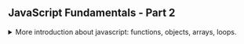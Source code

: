 ## JavaScript Fundamentals - Part 2

<details>
<summary>
More introduction about javascript: functions, objects, arrays, loops.
</summary>

### Javascript Strict Mode

<details>
<summary>
Strict mode makes it easier to write secure javascript code.
</summary>

Strict mode is a way to **opt in** to a [restricted variant of javascript](https://developer.mozilla.org/en-US/docs/Web/JavaScript/Reference/Strict_mode) that forces us to write better code.

we activate strict mode by adding *'use strict';* (the quotes are important) at the top of our file. we can also do this for separate functions.
``` js
'use strict';
```
strict mode prohibits us from several things, and exposes warnings. for example, it prohibits us from using variables we didn't define. so if we misspell the name of a variable, we will see an exception.
``` js
'use strict';
let hasDriversLicence = false;
const passTest = true;

if (passTest)
{
    hasDriverLicence = true; // wrong name
}
if (hasDriversLicence)
{
    console.log("I can drive!");
}
```
Strict mode also prohibits us from using a some keywords that might be used in future version of javascript. this means we can't declare a variable named 'interface' or 'private', because they might become reserved keywords.

</details>

### Functions

<details>
<summary>
Reusable pieces of code.
</summary>

We use the *function* keyword to declare a function, then it's name, the arguments and the body. we can later use the function (calling, running, invoking are terms that are used interchangeably). A function can take arguments as parameters, and return data as a return value. in Javascript we can pass arguments even if they are unused. if we take the return value of a function without a return statement, we take an *undefined* value.

``` js
function foo()
{
    //function body
    //no return value
}
function bar(a,b){
    //function body
    console.log(a,b);
    return `${a} + ${b} = ${a+b}`;
}
foo(); //calling a function

let plusFormula = bar(20,30);
console.log(plusFormula);
plusFormula = bar(11,60);
console.log(plusFormula);
foo(22); //the argument is ignored
const res =foo(); //no return value;
console.log(res); //undefined
```

function are important for the **DRY (don't repeat yourself)** principle.

#### Function Deceleration vs Expressions

<details>
<summary>
Different ways to declare functions.
</summary>

The classic way to declare a function is by using the *function* keyword and give it a name. but there is also the function expression, which must be stored in a variable. this is a function expression, the value of the function expression is a function. functions are values (objects), this is a big part of OOP;   
with function declarations, we can call the functions before we define them, but with function expressions, we cannot do this.

``` js
//function declaration;
function calcAge1(birthYear)
{
    const thisYear=  2037;
    return thisYear - birthYear;
}
const age1 = calcAge1(1987);

//function expression
const calcAge2 = function(birthYear)
{
    const thisYear=  2037;
    return thisYear - birthYear; 
}
const age2 = calcAge2(1987);

```

The arrow function is a compact way to write a function expression, we can sometimes drop the curly braces, the parentheses for parameters and the return statement. we can omit the return statement if it's a one-liner. if we want more than one parameter, we need the parentheses again.

``` js
//arrow function
const calcAge3 = birthYear => 2037 -birthYear; 
const age3 = calcAge3(1997);
const yearUntilRetirement =  birthYear =>
{
    const age =calcAge3(birthYear);
    const retirement =65 -age;
    return retirement;
};
const retire = yearUntilRetirement(2001);
const calcAgeDifference = (birthYear1,birthYear2) =>
{
    return (calcAge3(birthYear1)- calcAge3(birthYear2));
};

```
one difference of arrow functions is that they don't get the *this* parameter. but that's for later.

</details>

#### Function calling Other Functions

<details>
<summary>
Function can call other functions
</summary>
Nothing out of the ordinary. captures and clojure will be covered later.

``` js
function bar(n)
{
    return f*4;
}
function foo(a,b)
{
    console.log(a,b,a+b);
    const c = bar(a) + bar(c);
    return (`${a}+ ${b} = ${c} pieces`);
}
```
</details>

#### Coding Challenge 1

<details>
<summary>
Calculate averages with functions.
</summary>

> Back to the two gymnastics teams, the Dolphins and the Koalas! There is a new gymnastics discipline, which works differently.
Each team competes 3 times, and then the average of the 3 scores is calculated (so one average score per team).
A team only wins if it has at least double the average score of the other team. Otherwise, no team wins!
> Your tasks:
> 1. Create an arrow function 'calcAverage' to calculate the average of 3 scores
> 2. Use the function to calculate the average for both teams
> 3. Create a function 'checkWinner' that takes the average score of each team as parameters ('avgDolphins' and 'avgKoalas'), and then logs the winner to the console, together with the victory points, according to the rule above. 
> Example: "Koalas win (30 vs. 13)"
> 4. Use the 'checkWinner' function to determine the winner for both Data > 1 and Data 2
> 5. Ignore draws this time
>
> Test data:
> * Data 1: Dolphins score 44, 23 and 71. Koalas score 65, 54 and 49
> * Data 2: Dolphins score 85, 54 and 41. Koalas score 23, 34 and 27
> 
> Hints:
> * To calculate average of 3 values, add them all together and divide by 3
> * To check if number A is at least double number B, check for A >= 2 * B. 
> Apply this to the team's average scores * 
> GOOD LUCK
</details>
</details>

### Arrays

<details>
<summary>
A Container That stores variables.
</summary>

the first data structure, [the array](https://developer.mozilla.org/en-US/docs/Web/JavaScript/Reference/Global_Objects/Array). a container, or a bundle of variables. we can initialize the array with square brackets or with the *new Array()* syntax. arrays are zero based. even though we declare the array as const, we can still mutate it and change elements inside it. we cannot assign something else to the variable. unlike other languages, in javascript, arrays can hold different types of elements.

``` js
const friends = ['Michael','Steven','Peter'];
console.log(friends);
const years = new Array(1991,19984,2008,2020); // using the array syntax
const len = friends.length;
const lastFriend = friends[len -1]; // zero based arrays.
friends[2] = "James"; // changing the element in index 2
//friends = ['11'];  error! reassignment of the const variable.
let arr = [friends,years,true]; // different types of elements in the same array
```

#### Basic Arrays Method

<details>
<summary>
Built-in operations on arrays.
</summary>

methods are functions that are attached to a specific object, like an array. here are a few of the array methods:
* push(element) adds an element to the end of the array, returns the length of the updated array.
* unshift(element) adds an element to the start of the array, returns the length of the updated array.
* pop() removes an element from the end of the array, returns the removed element;
* shift() removes an element from the start of the array, returns the removed element;
* indexOf(element) returns the index of the element in the array, if the element isn't inside, returns -1.
* includes(element) returns a boolean value indicating if the elements exists inside the array, uses strict equality. an *ES6* method.

there are also properties, which are different than methods, they don't change the object, and don't require parentheses.
* length returns the number of elements in the array. 
</details>


#### Coding Challenge 2

<details>
<summary>
Using arrays to store values.
</summary>

> Steven is still building his tip calculator, using the same rules as before: Tip 15% of the bill if the bill value is between 50 and 300, and if the value is different, the tip is 20%.
>
> Your tasks:
> 1. Write a function 'calcTip' that takes any bill value as an input and returns the corresponding tip, calculated based on the rules above (you can check out the code from first tip calculator challenge if you need to). Use the function type you like the most. Test the function using a bill value of 100.
> 2. And now let's use arrays! So create an array 'bills' containing the test data below
> 3. Create an array 'tips' containing the tip value for each bill, calculated from the function you created before
> 4. Bonus: Create an array 'total' containing the total values, so the bill + tip
>
> Test data: 125, 555 and 44
>
> Hint: Remember that an array needs a value in each position, and that value can actually be the returned value of a function! So you can just call a function as array values (so don't store the tip values in separate variables first, but right in the new array) 
> GOOD LUCK
</details>
</details>

### Objects

<details>
<summary>
A value-key pairs container.
</summary>

[Objects](https://developer.mozilla.org/en-US/docs/Web/JavaScript/Reference/Global_Objects/Object) are a type of a container that supports access by a named key. we define objects with curly braces, the name of the property (the key), double-collins (*:*) and the value. there several ways to create objects, and the simplest is the *object literal syntax*. the order of the properties doesn't matter, because we can access by their name. we can access either with the square brackets notation or the dot notation. in the dot notation we must use the complete literal name, but it doesn't require quotes. the brackets notation must be surrounded with quotes, but it can be built from an expression.

``` js
const Jonas = 
{
    firstName: "Jonas",
    LastName: "Smith",
    adult: true,
    age: 21,
    friends: ['Annie','Dan']
};
const nameSuffix = "Name";
console.log(Jonas['firstName'], Jonas.age, Jonas["first"+nameSuffix]);
```
if we try to access a property that doesn't exists with the square brackets, we get an 'undefined' value. remember that undefined values are falsy, so we can check that!
```js
const k ="FirstName"; // not the correct name!

if(const v = Jonas[k];)
{
    console.log(v);
}else
{
    console.log(`key ${k} doesn't exist!`);
}
console.log(`${Jonas.firstName} has ${Jonas.friends.length} friends, and his best friend is called ${Jonas.friends[0]}`);
``` 
the dot and the [] are operators ad the have precedence, which is nearly the highest, and left to right associativity.

#### Object Methods

<details>
<summary>
Objects can hold functions as members!
</summary>

**this section doesn't include builtin object methods**

Objects can hold not only primitive values, but also arrays and other objects, they can even hold functions!
```js
const dan = {
    firstName: "Dan",
    LastName: "Smith",
    birthYear: 1991,
    friends: ['Annie','Dan','Peter'],
    hasDriverLicence: true,
    job: "Teacher",
    calcAge: function(birthYear)
    {
        return 2037-birthYear;
    },
    calcAgeBetter: function () { return 2050 - this.birthYear; } 
};
console.log(dan.calcAge());
console.log(dan.calcAgeBetter());
dan.items = ["hammer","nail"]; // even though it's a const objects, we can still mutate it!
//dan = "hello"; // but we can't do this!
```

the *this* keyword refers to the object who is calling the object, now the difference between normal and arrow functions comes into play. additionally, we can create new properties from inside a method. we can also create methods from outside the object.  
arrays are just a special kind of objects, in the future we will learn how to create reusable objects (classes / prototypes).
</details>

#### Coding Challenge 3

<details>
<summary>
Calculating BMI from objects
</summary>

> Let's go back to Mark and John comparing their BMI! This time, let's use objects to implement the calculations! Remember: BMI = mass / height ** 2 = mass / (height * height) (mass in kg and height in meter)
> Your tasks:
> 1. For each of them, create an object with properties for their full name, mass, and 
height (Mark Miller and John Smith)
> 2. Create a 'calcBMI' method on each object to calculate the BMI (the same method on both objects). Store the BMI value to a property, and also return it 
from the method
> 3. Log to the console who has the higher BMI, together with the full name and the respective BMI. Example: "John's BMI (28.3) is higher than Mark's (23.9)!"
>
> Test data: Marks weights 78 kg and is 1.69 m tall. John weights 92 kg and is 1.95 m tall
</details>
</details>

### Loops and Iterations

<details>
<summary>
Repeating statements and accessing elements in the container.
</summary>
Like if-else statements, loops are also a control structure.

the for loop works just as any other language. 
* for loop with index
* while loop
* do-while loop
* for in loop - gets values/properties names in objects,  or index in arrays.
* for of loop - gets actual values, only in iterables
* continue statement - jump to the next iteration
* break statement - stop iteration, exit loop.

the while loop doesn't define an index counter, only a condition, this is for times when we don't know how many repetitions we want, and it's dependent on some condition that can change.

```js
for (let i= 0;i< 10;++i) //we use let to be able to change the the variable.
{
    // so something inside the loop
}
const ar =[1,3,4,6,7];
for (let i = 0; i< ar.length;++i)
{
    // do something with ar[i]
}
```

the *for in* loops over properties, the *for of* loops over values. can use for in over arrays and objects, but for of only for arrays (actually, for iterables, but later).
``` js
const o ={
    a:5,
    b:"d",
    c:false,
    d:[1,2,3]
};
for (let i in o)
{
    console.log(`for in loop: i is ${i} of type ${typeof i}`);
}
const o2 =[1,3,"5",false];
for (let i of o2)
{
    console.log(`for of loop: i is ${i} of type ${typeof i}`);
}
```
>Do not use for in over an Array if the index order is important.
>The index order is implementation-dependent, and array values may not be accessed in the order you expect.
>It is better to use a for loop, a for of loop, or Array.forEach() when the order is important.

#### Looping Backwards and Nested Loops

<details>
<summary>
We can nest loops inside loops and use index loops to loop over elements in reverse order.
</summary>

as expected, we can start from the last element index (length-1) and go to first element by changing the *for(;;)* loop.
``` js
const arr =[10,2,37,48,56,61];
for (let i =arr.length-1;i >=0;--i)
{
    //do something with arr[i]
}
```
and we can do loops inside loops, either on different objects or even on the same object!
``` js
console.log("nested loop");
const arr2 = [1, 5, 6];
const arr3 = ["h", "a", "c"];
let totalPrints = 0;
for (let i = 0; i < arr2.length; ++i) {
    for (let j = arr3.length - 1; j >= 0; --j) {
        for (let k = i; k < arr2.length; ++k) {
            console.log(`i is ${i}, j is ${j}, k is ${k} total prints is ${++totalPrints}`);
        }
    }
}
```
</details>

#### Coding Challenge 4

<details>
<summary>
Calculate tips with loops!
</summary>

> Let's improve Steven's tip calculator even more, this time using loops!
> Your tasks:
> 1. Create an array 'bills' containing all 10 test bill values
> 2. Create empty arrays for the tips and the totals ('tips' and 'totals')
> 3. Use the 'calcTip' function we wrote before (no need to repeat) to calculate tips and total values (bill + tip) for every bill value in the bills array. 
> Use a for loop to perform the 10 calculations!
>  
> Test data: 22, 295, 176, 440, 37, 105, 10, 1100, 86 and 52
> Hints: Call ‘calcTip ‘in the loop and use the push method to add values to the tips and totals arrays.
> Bonus:
> Write a function 'calcAverage' which takes an array called 'arr' as an argument. This function calculates the average of all numbers in the given 
array. This is a difficult challenge (we haven't done this before)! 
> Here is how to solve it:
> 1. First, you will need to add up all values in the array. To do the addition, start by creating a variable 'sum' that starts at 0. Then loop over the array using a for loop. In each iteration, add the current value to the 'sum' variable. This way, by the end of the loop, you have all values added together.
> 1. To calculate the average, divide the sum you calculated before by the length of the array (because that's the number of elements)
> 1. Call the function with the 'totals' array.
> 
> GOOD LUCK
</details>

</details>

</details>